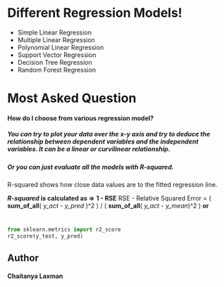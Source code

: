 # Different Regression Models!

  - Simple Linear Regression
  - Multiple Linear Regression
  - Polynomial Linear Regression
  - Support Vector Regression
  - Decision Tree Regression
  - Random Forest Regression

# Most Asked Question
#### How do I choose from various regression model?

##### You can try to plot your data over the *x-y* axis and try to deduce the relationship between dependent variables and the independent variables. It can be a linear or curvilinear relationship.

##### Or you can just evaluate all the models with *R-squared*.
R-squared shows how close data values are to the fitted regression line.

***R-squared* is calculated as =>** **1 - RSE**
RSE - Relative Squared Error = ( **sum_of_all**( *y_act* - *y_pred* )^2 ) / ( **sum_of_all**( *y_act* - *y_mean*)^2 )
**or**
#
```python
from sklearn.metrics import r2_score
r2_score(y_test, y_pred)
```


**Author**
------
#### Chaitanya Laxman